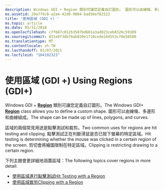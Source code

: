 ```yaml
---
description: Windows GDI + Region 類別可讓您定義自訂圖形。 圖形可以由線條、多邊形和曲線組成。
ms.assetid: 29a779c8-a2a4-42d8-9084-bad50ef82522
title: '使用區域 (GDI +) '
ms.topic: article
ms.date: 05/31/2018
ms.openlocfilehash: c7f687c012b3587bd681a3ad023ceb8326c59389
ms.sourcegitcommit: 831e8f3db78ab820e1710cede244553c70e50500
ms.translationtype: MT
ms.contentlocale: zh-TW
ms.lasthandoff: 01/07/2021
ms.locfileid: "104192323"
---
```

# <a name="using-regions-gdi"></a><span data-ttu-id="9d09e-104">使用區域 (GDI +) </span><span class="sxs-lookup"><span data-stu-id="9d09e-104">Using Regions (GDI+)</span></span>

<span data-ttu-id="9d09e-105">Windows GDI + [**Region**](/windows/desktop/api/gdiplusheaders/nl-gdiplusheaders-region) 類別可讓您定義自訂圖形。</span><span class="sxs-lookup"><span data-stu-id="9d09e-105">The Windows GDI+ [**Region**](/windows/desktop/api/gdiplusheaders/nl-gdiplusheaders-region) class allows you to define a custom shape.</span></span> <span data-ttu-id="9d09e-106">圖形可以由線條、多邊形和曲線組成。</span><span class="sxs-lookup"><span data-stu-id="9d09e-106">The shape can be made up of lines, polygons, and curves.</span></span>

<span data-ttu-id="9d09e-107">區域的兩個常見用途是點擊測試和裁剪。</span><span class="sxs-lookup"><span data-stu-id="9d09e-107">Two common uses for regions are hit testing and clipping.</span></span> <span data-ttu-id="9d09e-108">點擊測試正在判斷滑鼠是否已按下螢幕的特定區域。</span><span class="sxs-lookup"><span data-stu-id="9d09e-108">Hit testing is determining whether the mouse was clicked in a certain region of the screen.</span></span> <span data-ttu-id="9d09e-109">剪切會將繪圖限制在特定區域。</span><span class="sxs-lookup"><span data-stu-id="9d09e-109">Clipping is restricting drawing to a certain region.</span></span>

<span data-ttu-id="9d09e-110">下列主題會更詳細地涵蓋區域：</span><span class="sxs-lookup"><span data-stu-id="9d09e-110">The following topics cover regions in more detail:</span></span>

-   [<span data-ttu-id="9d09e-111">使用區域進行點擊測試</span><span class="sxs-lookup"><span data-stu-id="9d09e-111">Hit Testing with a Region</span></span>](-gdiplus-hit-testing-with-a-region-use.md)
-   [<span data-ttu-id="9d09e-112">使用區域裁剪</span><span class="sxs-lookup"><span data-stu-id="9d09e-112">Clipping with a Region</span></span>](-gdiplus-clipping-with-a-region-use.md)

 

 




